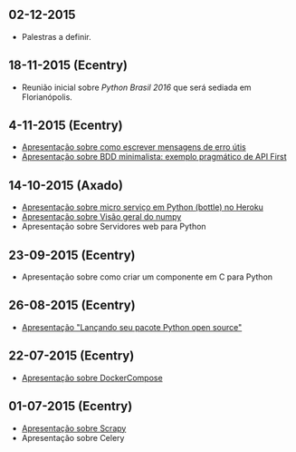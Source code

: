 ## 02-12-2015
* Palestras a definir.

## 18-11-2015 (Ecentry)
* Reunião inicial sobre *Python Brasil 2016* que será sediada em Florianópolis.

## 4-11-2015 (Ecentry)

* [Apresentação sobre como escrever mensagens de erro útis](https://speakerdeck.com/eliasdorneles/como-escrever-mensagens-de-erro-uteis)
* [Apresentação sobre BDD minimalista: exemplo pragmático de API First](http://www.slideshare.net/MarcioMarchini/bddnamoroon)

## 14-10-2015 (Axado)

* [Apresentação sobre micro serviço em Python (bottle) no Heroku](http://www.slideshare.net/MarcioMarchini/01bping)
* [Apresentação sobre Visão geral do numpy](http://nbviewer.ipython.org/github/scipy-latinamerica/scipyla2016/blob/master/presentation/python-floripa/numpy_mini_talk.ipynb)
* Apresentação sobre Servidores web para Python

## 23-09-2015 (Ecentry)

* Apresentação sobre como criar um componente em C para Python 

## 26-08-2015 (Ecentry)

* [Apresentação "Lançando seu pacote Python open source"](https://speakerdeck.com/eliasdorneles/lancando-seu-pacote-python-open-source)

## 22-07-2015 (Ecentry)

- [Apresentação sobre DockerCompose](http://pt.slideshare.net/feliperuhland/docker-compose)

## 01-07-2015 (Ecentry)

* [Apresentação sobre Scrapy](https://speakerdeck.com/eliasdorneles/explorando-scrapy-alem-do-tutorial)
* Apresentação sobre Celery
